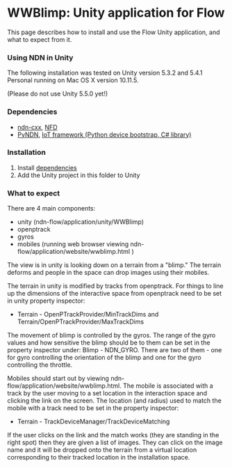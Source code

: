 WWBlimp: Unity application for Flow
=========================

This page describes how to install and use the Flow Unity application, and what to expect from it. 

### Using NDN in Unity

The following installation was tested on Unity version 5.3.2 and 5.4.1 Personal running on Mac OS X version 10.11.5.

(Please do not use Unity 5.5.0 yet!)

### Dependencies

* [ndn-cxx](https://github.com/named-data/ndn-cxx), [NFD](https://github.com/named-data/nfd)
* [PyNDN](https://github.com/named-data/PyNDN2), [IoT framework (Python device bootstrap, C# library)](https://github.com/remap/ndn-flow/tree/master/framework) 

### Installation

1. Install [dependencies](#Dependencies)
2. Add the Unity project in this folder to Unity

### What to expect

There are 4 main components:

 * unity (ndn-flow/application/unity/WWBlimp)
 * openptrack
 * gyros
 * mobiles (running web browser viewing ndn-flow/application/website/wwblimp.html )


The view is in unity is looking down on a terrain from a "blimp."  The terrain deforms and people in the space can drop images using their mobiles.

The terrain in unity is modified by tracks from openptrack.  For things to line up the dimensions of the interactive space from openptrack need to be set in unity property inspector:

 * Terrain - OpenPTrackProvider/MinTrackDims and Terrain/OpenPTrackProvider/MaxTrackDims

The movement of blimp is controlled by the gyros.  The range of the gyro values and how sensitive the blimp should be to them can be set in the property inspector under: Blimp - NDN_GYRO.  There are two of them - one for gyro controlling the orientation of the blimp and one for the gyro controlling the throttle.

Mobiles should start out by viewing ndn-flow/application/website/wwblimp.html.  The mobile is associated with a track by the user moving to a set location in the interaction space and clicking the link on the screen.  The location (and radius) used to match the mobile with a track need to be set in the property inspector:

 * Terrain - TrackDeviceManager/TrackDeviceMatching

If the user clicks on the link and the match works (they are standing in the right spot) then they are given a list of images.  They can click on the image name and it will be dropped onto the terrain from a virtual location corresponding to their tracked location in the installation space.

